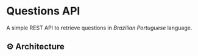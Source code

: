 # Questions API

A simple REST API to retrieve questions in *Brazilian Portuguese* language.

## ⚙️ Architecture
